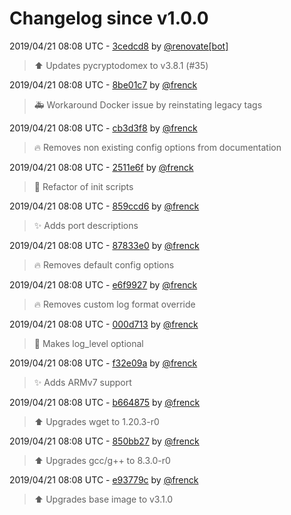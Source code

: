 # Changelog since v1.0.0

2019/04/21 08:08 UTC - [3cedcd8](https://github.com/hassio-addons/addon-tautulli/commit/3cedcd8da2f256e8f3b896aa96ed241eb5cbddf5) by [@renovate[bot]](https://github.com/apps/renovate)
> :arrow_up: Updates pycryptodomex to v3.8.1 (#35) 

2019/04/21 08:08 UTC - [8be01c7](https://github.com/hassio-addons/addon-tautulli/commit/8be01c7186ccbf0d9c77b08646067e08850b9629) by [@frenck](https://github.com/frenck)
> :ambulance: Workaround Docker issue by reinstating legacy tags 

2019/04/21 08:08 UTC - [cb3d3f8](https://github.com/hassio-addons/addon-tautulli/commit/cb3d3f8119aa1dd8758dd4a6cc5a0a5bde10de9b) by [@frenck](https://github.com/frenck)
> :fire: Removes non existing config options from documentation 

2019/04/21 08:08 UTC - [2511e6f](https://github.com/hassio-addons/addon-tautulli/commit/2511e6fed91878fcb906ab51c54e2f238fda4357) by [@frenck](https://github.com/frenck)
> :hammer: Refactor of init scripts 

2019/04/21 08:08 UTC - [859ccd6](https://github.com/hassio-addons/addon-tautulli/commit/859ccd656b59de37a4da350813da360a2668a39e) by [@frenck](https://github.com/frenck)
> :sparkles: Adds port descriptions 

2019/04/21 08:08 UTC - [87833e0](https://github.com/hassio-addons/addon-tautulli/commit/87833e00a17c73650a5977a4fc16d2ce9afe6029) by [@frenck](https://github.com/frenck)
> :fire: Removes default config options 

2019/04/21 08:08 UTC - [e6f9927](https://github.com/hassio-addons/addon-tautulli/commit/e6f9927514383228d1c9cf3693e12e8d11cdae95) by [@frenck](https://github.com/frenck)
> :fire: Removes custom log format override 

2019/04/21 08:08 UTC - [000d713](https://github.com/hassio-addons/addon-tautulli/commit/000d71368d4f2a3a09a1fdadc0a98b3e46453dac) by [@frenck](https://github.com/frenck)
> :hammer: Makes log_level optional 

2019/04/21 08:08 UTC - [f32e09a](https://github.com/hassio-addons/addon-tautulli/commit/f32e09af87e44cb9607df0dce39a5a018612adf3) by [@frenck](https://github.com/frenck)
> :sparkles: Adds ARMv7 support 

2019/04/21 08:08 UTC - [b664875](https://github.com/hassio-addons/addon-tautulli/commit/b6648758ddb0916cc8502740122a4a7d77fb6693) by [@frenck](https://github.com/frenck)
> :arrow_up: Upgrades wget to 1.20.3-r0 

2019/04/21 08:08 UTC - [850bb27](https://github.com/hassio-addons/addon-tautulli/commit/850bb27dabdc022968b1ed42b669b2f444bec502) by [@frenck](https://github.com/frenck)
> :arrow_up: Upgrades gcc/g++ to 8.3.0-r0 

2019/04/21 08:08 UTC - [e93779c](https://github.com/hassio-addons/addon-tautulli/commit/e93779c41fd50d693d1e7d74d3c471e8a3c8579a) by [@frenck](https://github.com/frenck)
> :arrow_up: Upgrades base image to v3.1.0 

